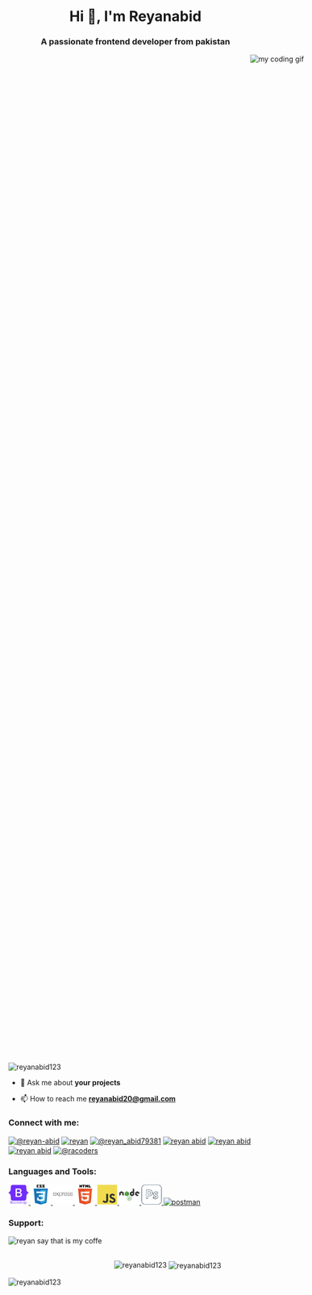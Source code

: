 <h1 align="center">Hi 👋, I'm Reyanabid</h1>
<h3 align="center">A passionate frontend developer from pakistan</h3>
<img  style="float: left; height: 50vh; margin-left:50vw;width: 100vh;" src="https://camo.githubusercontent.com/19db51af5f90f1b152bc0b9078f5fe97053955be5074f03f17019c70345bdcdb/68747470733a2f2f6d69726f2e6d656469756d2e636f6d2f6d61782f313336302f302a37513379765349765f7430696f4a2d5a2e676966" alt="my coding gif">
<p align="left"> <img src="https://komarev.com/ghpvc/?username=reyanabid123&label=Profile%20views&color=0e75b6&style=flat" alt="reyanabid123" /> </p>

- 💬 Ask me about **your projects**

- 📫 How to reach me **reyanabid20@gmail.com**

<h3 align="left">Connect with me:</h3>
<p align="left">
<a href="https://codepen.io/@reyan-abid" target="blank"><img align="center" src="https://raw.githubusercontent.com/rahuldkjain/github-profile-readme-generator/master/src/images/icons/Social/codepen.svg" alt="@reyan-abid" height="30" width="40" /></a>
<a href="https://dev.to/reyan" target="blank"><img align="center" src="https://raw.githubusercontent.com/rahuldkjain/github-profile-readme-generator/master/src/images/icons/Social/devto.svg" alt="reyan" height="30" width="40" /></a>
<a href="https://twitter.com/@reyan_abid79381" target="blank"><img align="center" src="https://raw.githubusercontent.com/rahuldkjain/github-profile-readme-generator/master/src/images/icons/Social/twitter.svg" alt="@reyan_abid79381" height="30" width="40" /></a>
<a href="https://linkedin.com/in/reyan abid" target="blank"><img align="center" src="https://raw.githubusercontent.com/rahuldkjain/github-profile-readme-generator/master/src/images/icons/Social/linked-in-alt.svg" alt="reyan abid" height="30" width="40" /></a>
<a href="https://stackoverflow.com/users/reyan abid" target="blank"><img align="center" src="https://raw.githubusercontent.com/rahuldkjain/github-profile-readme-generator/master/src/images/icons/Social/stack-overflow.svg" alt="reyan abid" height="30" width="40" /></a>
<a href="https://fb.com/reyan abid" target="blank"><img align="center" src="https://raw.githubusercontent.com/rahuldkjain/github-profile-readme-generator/master/src/images/icons/Social/facebook.svg" alt="reyan abid" height="30" width="40" /></a>
<a href="https://www.youtube.com/c/@racoders" target="blank"><img align="center" src="https://raw.githubusercontent.com/rahuldkjain/github-profile-readme-generator/master/src/images/icons/Social/youtube.svg" alt="@racoders" height="30" width="40" /></a>
</p>

<h3 align="left">Languages and Tools:</h3>
<p align="left"> <a href="https://getbootstrap.com" target="_blank" rel="noreferrer"> <img src="https://raw.githubusercontent.com/devicons/devicon/master/icons/bootstrap/bootstrap-plain-wordmark.svg" alt="bootstrap" width="40" height="40"/> </a> <a href="https://www.w3schools.com/css/" target="_blank" rel="noreferrer"> <img src="https://raw.githubusercontent.com/devicons/devicon/master/icons/css3/css3-original-wordmark.svg" alt="css3" width="40" height="40"/> </a> <a href="https://expressjs.com" target="_blank" rel="noreferrer"> <img src="https://raw.githubusercontent.com/devicons/devicon/master/icons/express/express-original-wordmark.svg" alt="express" width="40" height="40"/> </a> <a href="https://www.w3.org/html/" target="_blank" rel="noreferrer"> <img src="https://raw.githubusercontent.com/devicons/devicon/master/icons/html5/html5-original-wordmark.svg" alt="html5" width="40" height="40"/> </a> <a href="https://developer.mozilla.org/en-US/docs/Web/JavaScript" target="_blank" rel="noreferrer"> <img src="https://raw.githubusercontent.com/devicons/devicon/master/icons/javascript/javascript-original.svg" alt="javascript" width="40" height="40"/> </a> <a href="https://nodejs.org" target="_blank" rel="noreferrer"> <img src="https://raw.githubusercontent.com/devicons/devicon/master/icons/nodejs/nodejs-original-wordmark.svg" alt="nodejs" width="40" height="40"/> </a> <a href="https://www.photoshop.com/en" target="_blank" rel="noreferrer"> <img src="https://raw.githubusercontent.com/devicons/devicon/master/icons/photoshop/photoshop-line.svg" alt="photoshop" width="40" height="40"/> </a> <a href="https://postman.com" target="_blank" rel="noreferrer"> <img src="https://www.vectorlogo.zone/logos/getpostman/getpostman-icon.svg" alt="postman" width="40" height="40"/> </a> </p>

<h3 align="left">Support:</h3>
<p><a href="https://www.buymeacoffee.com/reyan say that is my coffe"> <img align="left" src="https://cdn.buymeacoffee.com/buttons/v2/default-yellow.png" height="50" width="210" alt="reyan say that is my coffe" /></a></p><br><br>

<p><img align="left" src="https://github-readme-stats.vercel.app/api/top-langs?username=reyanabid123&show_icons=true&locale=en&layout=compact" alt="reyanabid123" /></p>

<p>&nbsp;<img align="center" src="https://github-readme-stats.vercel.app/api?username=reyanabid123&show_icons=true&locale=en" alt="reyanabid123" /></p>

<p><img align="center" src="https://github-readme-streak-stats.herokuapp.com/?user=reyanabid123&" alt="reyanabid123" /></p>
